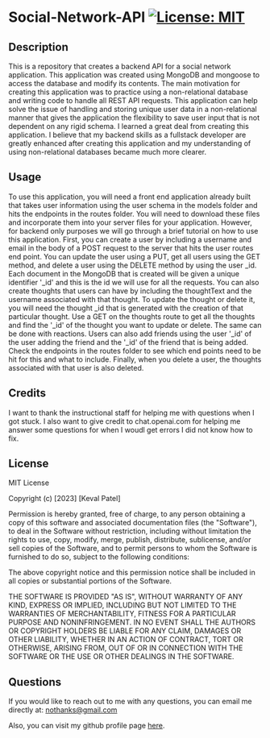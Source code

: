# Social-Network-API   [![License: MIT](https://img.shields.io/badge/License-MIT-yellow.svg)](https://opensource.org/licenses/MIT)

## Description

This is a repository that creates a backend API for a social network application. This application was created using MongoDB and mongoose to access the database and modify its contents. The main motivation for creating this application was to practice using a non-relational database and writing code to handle all REST API requests. This application can help solve the issue of handling and storing unique user data in a non-relational manner that gives the application the flexibility to save user input that is not dependent on any rigid schema. I learned a great deal from creating this application. I believe that my backend skills as a fullstack developer are greatly enhanced after creating this application and my understanding of using non-relational databases became much more clearer. 

## Usage

To use this application, you will need a front end application already built that takes user information using the user schema in the models folder and hits the endpoints in the routes folder. You will need to download these files and incorporate them into your server files for your application. However, for backend only purposes we will go through a brief tutorial on how to use this application. First, you can create a user by including a username and email in the body of a POST request to the server that hits the user routes end point. You can update the user using a PUT, get all users using the GET method, and delete a user using the DELETE method by using the user _id. Each document in the MongoDB that is created will be given a unique identifier '_id' and this is the id we will use for all the requests. You can also create thoughts that users can have by including the thoughtText and the username associated with that thought. To update the thought or delete it, you will need the thought _id that is generated with the creation of that particular thought. Use a GET on the thoughts route to get all the thoughts and find the '_id' of the thought you want to update or delete. The same can be done with reactions. Users can also add friends using the user '_id' of the user adding the friend and the '_id' of the friend that is being added. Check the endpoints in the routes folder to see which end points need to be hit for this and what to include. Finally, when you delete a user, the thoughts associated with that user is also deleted. 

## Credits 

I want to thank the instructional staff for helping me with questions when I got stuck. I also want to give credit to chat.openai.com for helping me answer some questions for when I woudl get errors I did not know how to fix. 

## License

MIT License

Copyright (c) [2023] [Keval Patel]
        
Permission is hereby granted, free of charge, to any person obtaining a copy
of this software and associated documentation files (the "Software"), to deal
in the Software without restriction, including without limitation the rights
to use, copy, modify, merge, publish, distribute, sublicense, and/or sell
copies of the Software, and to permit persons to whom the Software is
furnished to do so, subject to the following conditions:

The above copyright notice and this permission notice shall be included in all
copies or substantial portions of the Software.

THE SOFTWARE IS PROVIDED "AS IS", WITHOUT WARRANTY OF ANY KIND, EXPRESS OR
IMPLIED, INCLUDING BUT NOT LIMITED TO THE WARRANTIES OF MERCHANTABILITY,
FITNESS FOR A PARTICULAR PURPOSE AND NONINFRINGEMENT. IN NO EVENT SHALL THE
AUTHORS OR COPYRIGHT HOLDERS BE LIABLE FOR ANY CLAIM, DAMAGES OR OTHER
LIABILITY, WHETHER IN AN ACTION OF CONTRACT, TORT OR OTHERWISE, ARISING FROM,
OUT OF OR IN CONNECTION WITH THE SOFTWARE OR THE USE OR OTHER DEALINGS IN THE
SOFTWARE.

## Questions

If you would like to reach out to me with any questions, you can email me directly at: [nothanks@gmail.com](mailto:nothanks@gmail.com)

Also, you can visit my github profile page [here](https://github.com/KevalPatel6).